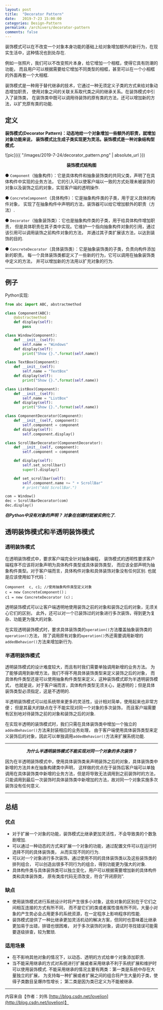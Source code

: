 ```yaml
---
layout: post
title:  "Decorator Pattern"
date:   2019-7-23 15:00:00
categories: Design-Pattern
permalink: /archivers/decorator-pattern
comments: false
---
```

装饰模式可以在不改变一个对象本身功能的基础上给对象增加额外的新行为，在现实生活中，这种情况也到处存在.

例如一张照片，我们可以不改变照片本身，给它增加一个相框，使得它具有防潮的功能，
而且用户可以根据需要给它增加不同类型的相框，甚至可以在一个小相框的外面再套一个大相框.

装饰模式是一种用于替代继承的技术，它通过一种无须定义子类的方式来给对象动态增加职责，
使用对象之间的关联关系取代类之间的继承关系。在装饰模式中引入了装饰类，
在装饰类中既可以调用待装饰的原有类的方法，还可以增加新的方法，以扩充原有类的功能.
<!--more-->

## **定义**
**装饰模式(Decorator Pattern)：动态地给一个对象增加一些额外的职责，就增加对象功能来说，
装饰模式比生成子类实现更为灵活。装饰模式是一种对象结构型模式.**

![pic]({{ "/images/2019-7-24/decorator_pattern.png" | absolute_url }})

**<center>装饰模式结构图</center>**

● `Component`（抽象构件）：它是具体构件和抽象装饰类的共同父类，声明了在具体构件中实现的业务方法，
它的引入可以使客户端以一致的方式处理未被装饰的对象以及装饰之后的对象，实现客户端的透明操作.

● `ConcreteComponent`（具体构件）：它是抽象构件类的子类，用于定义具体的构件对象，
实现了在抽象构件中声明的方法，装饰器可以给它增加额外的职责（方法）.

● `Decorator`（抽象装饰类）：它也是抽象构件类的子类，用于给具体构件增加职责，
但是具体职责在其子类中实现。它维护一个指向抽象构件对象的引用，通过该引用可以调用装饰之前构件对象的方法，
并通过其子类扩展该方法，以达到装饰的目的.

● `ConcreteDecorator`（具体装饰类）：它是抽象装饰类的子类，负责向构件添加新的职责。
每一个具体装饰类都定义了一些新的行为，它可以调用在抽象装饰类中定义的方法，
并可以增加新的方法用以扩充对象的行为.
* * *
## **例子**
Python实现:

```python
from abc import ABC, abstractmethod

class Component(ABC):
    @abstractmethod
    def display(self):
        pass

class Window(Component):
    def __init__(self):
        self.name = "Windows"
    def display(self):
        print("Show {}.".format(self.name))

class TextBox(Component):
    def __init__(self):
        self.name = "TextBox"
    def display(self):
        print("Show {}.".format(self.name))

class ListBox(Component):
    def __init__(self):
        self.name = "ListBox"
    def display(self):
        print("Show {}.".format(self.name))

class ComponentDecorator(Component):
    def __init__(self, component):
        self.component = component
    def display(self):
        self.component.display()

class ScrollBarDecorator(ComponentDecorator):
    def __init__(self, component):
        self.component = component

    def display(self):
        self.set_scrollbar()
        super().display()

    def set_scrollbar(self):
        self.component.name += " + ScrollBar"
        # print("Add ScrollBar.")

com = Window()
dec = ScrollBarDecorator(com)
dec.display()

```

***在Python中没有对象的声明？ 对象在创建时就被实例化了.***

## **透明装饰模式和半透明装饰模式**
### **透明装饰模式**
在透明装饰模式中，要求客户端完全针对抽象编程，
装饰模式的透明性要求客户端程序不应该将对象声明为具体构件类型或具体装饰类型，
而应该全部声明为抽象构件类型。对于客户端而言，具体构件对象和具体装饰对象没有任何区别.
也就是应该使用如下代码：
```
Component  c, c1; //使用抽象构件类型定义对象
c = new ConcreteComponent()；
c1 = new ConcreteDecorator (c)；
```
透明装饰模式可以让客户端透明地使用装饰之前的对象和装饰之后的对象，无须关心它们的区别，
此外，还可以对一个已装饰过的对象进行多次装饰，得到更为复杂、功能更为强大的对象.

在实现透明装饰模式时，要求具体装饰类的`operation()`方法覆盖抽象装饰类的`operation()`方法，
除了调用原有对象的`operation()`外还需要调用新增的`addedBehavior()`方法来增加新行为.

### **半透明装饰模式**
透明装饰模式的设计难度较大，而且有时我们需要单独调用新增的业务方法。
为了能够调用到新增方法，我们不得不用具体装饰类型来定义装饰之后的对象，
而具体构件类型还是可以使用抽象构件类型来定义，这种装饰模式即为半透明装饰模式，
也就是说，对于客户端而言，具体构件类型无须关心，是透明的；但是具体装饰类型必须指定，这是不透明的.

半透明装饰模式可以给系统带来更多的灵活性，设计相对简单，使用起来也非常方便；
但是其最大的缺点在于不能实现对同一个对象的多次装饰，
而且客户端需要有区别地对待装饰之前的对象和装饰之后的对象.

在实现半透明的装饰模式时，我们只需在具体装饰类中增加一个独立的`addedBehavior()`方法来封装相应的业务处理，
由于客户端使用具体装饰类型来定义装饰后的对象，因此可以单独调用`addedBehavior()`方法来扩展系统功能.
* * *
***<center>为什么半透明装饰模式不能实现对同一个对象的多次装饰？</center>***

因为在半透明装饰模式中，使用具体装饰类来声明装饰之后的对象，具体装饰类中新增的方法并未在抽象构建类中声明，
这样做的优点在于装饰后客户端可以单独调用在具体装饰类中新增的业务方法，但是将导致无法调用到之前装饰时的方法，
只能调用到最后一次装饰时具体装饰类中新增加的方法，故对同一个对象实施多次装饰没有任何意义.
* * *
## **总结**
### **优点**
* 对于扩展一个对象的功能，装饰模式比继承更加灵活性，不会导致类的个数急剧增加.
* 可以通过一种动态的方式来扩展一个对象的功能，通过配置文件可以在运行时选择不同的具体装饰类，
从而实现不同的行为.
* 可以对一个对象进行多次装饰，通过使用不同的具体装饰类以及这些装饰类的排列组合，
可以创造出很多不同行为的组合，得到功能更为强大的对象.
* 具体构件类与具体装饰类可以独立变化，用户可以根据需要增加新的具体构件类和具体装饰类，
原有类库代码无须改变，符合“开闭原则”.

### **缺点**
* 使用装饰模式进行系统设计时将产生很多小对象，这些对象的区别在于它们之间相互连接的方式有所不同，
而不是它们的类或者属性值有所不同，大量小对象的产生势必会占用更多的系统资源，在一定程序上影响程序的性能.
* 装饰模式提供了一种比继承更加灵活机动的解决方案，但同时也意味着比继承更加易于出错，排错也很困难，
对于多次装饰的对象，调试时寻找错误可能需要逐级排查，较为繁琐.

### **适用场景**
* 在不影响其他对象的情况下，以动态、透明的方式给单个对象添加职责.
* 当不能采用继承的方式对系统进行扩展或者采用继承不利于系统扩展和维护时可以使用装饰模式.
不能采用继承的情况主要有两类：第一类是系统中存在大量独立的扩展，
为支持每一种扩展或者扩展之间的组合将产生大量的子类，使得子类数目呈爆炸性增长；
第二类是因为类已定义为不能被继承.

* * *
内容来自【作者：刘伟 [http://blog.csdn.net/lovelion](http://blog.csdn.net/lovelion)】